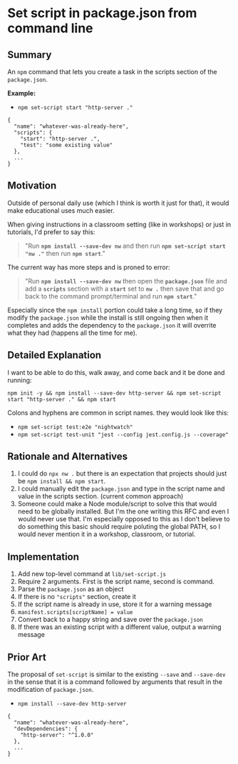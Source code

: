 # Set script in package.json from command line


## Summary

An `npm` command that lets you create a task in the scripts section of the `package.json`.

**Example:**

* `npm set-script start "http-server ."`


```
{
  "name": "whatever-was-already-here",
  "scripts": {
    "start": "http-server .",
    "test": "some existing value"
  },
  ...
}
```

## Motivation

Outside of personal daily use (which I think is worth it just for that), it would make educational uses much easier.

When giving instructions in a classroom setting (like in workshops) or just in tutorials, I'd prefer to say this:

> "Run **`npm install --save-dev nw`** and then run **`npm set-script start "nw ."`** then run **`npm start`**."

The current way has more steps and is proned to error:

> "Run **`npm install --save-dev nw`** then open the **`package.json`** file and add a **`scripts`** section with a **`start`** set to **`nw .`** then save that and go back to the command prompt/terminal and run **`npm start`**."

Especially since the `npm install` portion could take a long time, so if they modify the `package.json` while the install is still ongoing then when it completes and adds the dependency to the `package.json` it will overrite what they had (happens all the time for me).


## Detailed Explanation

I want to be able to do this, walk away, and come back and it be done and running:

```
npm init -y && npm install --save-dev http-server && npm set-script start "http-server ." && npm start
```

Colons and hyphens are common in script names. they would look like this:

* `npm set-script test:e2e "nightwatch"`
* `npm set-script test-unit "jest --config jest.config.js --coverage"`


## Rationale and Alternatives

1. I could do `npx nw .` but there is an expectation that projects should just be `npm install && npm start`.
1. I could manually edit the `package.json` and type in the script name and value in the scripts section. (current common approach)
1. Someone could make a Node module/script to solve this that would need to be globally installed. But I'm the one writing this RFC and even I would never use that. I'm especially opposed to this as I don't believe to do something this basic should require poluting the global PATH, so I would never mention it in a workshop, classroom, or tutorial.


## Implementation

1. Add new top-level command at `lib/set-script.js`
1. Require 2 arguments.  First is the script name, second is command.
1. Parse the `package.json` as an object
1. If there is no `"scripts"` section, create it
1. If the script name is already in use, store it for a warning message
1. `manifest.scripts[scriptName] = value`
1. Convert back to a happy string and save over the `package.json`
1. If there was an existing script with a different value, output a warning message


## Prior Art

The proposal of `set-script` is similar to the existing `--save` and `--save-dev` in the sense that it is a command followed by arguments that result in the modification of `package.json`.

* `npm install --save-dev http-server`

```
{
  "name": "whatever-was-already-here",
  "devDependencies": {
    "http-server": "^1.0.0"
  },
  ...
}
```
